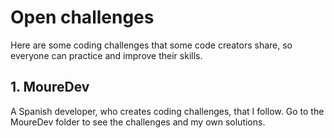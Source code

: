 # Open challenges
 Here are some coding challenges that some code creators share, so everyone can practice and improve their skills.

## 1. MoureDev
 A Spanish developer, who creates coding challenges, that I follow.
 Go to the MoureDev folder to see the challenges and my own solutions.

